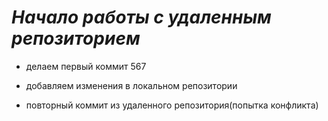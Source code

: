 # __*Начало работы с удаленным репозиторием*__

* делаем первый коммит  567

* добавляем изменения в локальном репозитории

* повторный коммит из удаленного репозитория(попытка конфликта)

